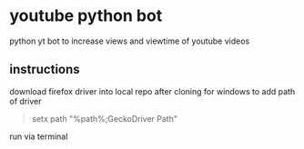 # youtube python bot

 python yt bot to increase views and viewtime of youtube videos

## instructions
download firefox driver into local repo after cloning
for windows to add path of driver
> setx path "%path%;GeckoDriver Path"

run via terminal